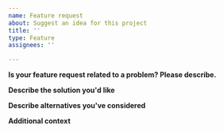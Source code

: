 ```yaml
---
name: Feature request
about: Suggest an idea for this project
title: ''
type: Feature
assignees: ''

---
```


**Is your feature request related to a problem? Please describe.**
<!-- A concise description of what the problem is. Ex. I'm always frustrated when [...] -->

**Describe the solution you'd like**
<!-- A clear and concise description of what you want to happen. -->

**Describe alternatives you've considered**
<!-- A description of any alternative solutions or features you've considered. -->

**Additional context**
<!-- Add any other context about the feature request here. -->
